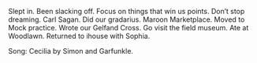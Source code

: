 Slept in. Been slacking off. Focus on things that win us points. Don’t stop dreaming. Carl Sagan. Did our gradarius. Maroon Marketplace. Moved to Mock practice. Wrote our Gelfand Cross. Go visit the field museum. Ate at Woodlawn. Returned to ihouse with Sophia.

Song: Cecilia by Simon and Garfunkle.